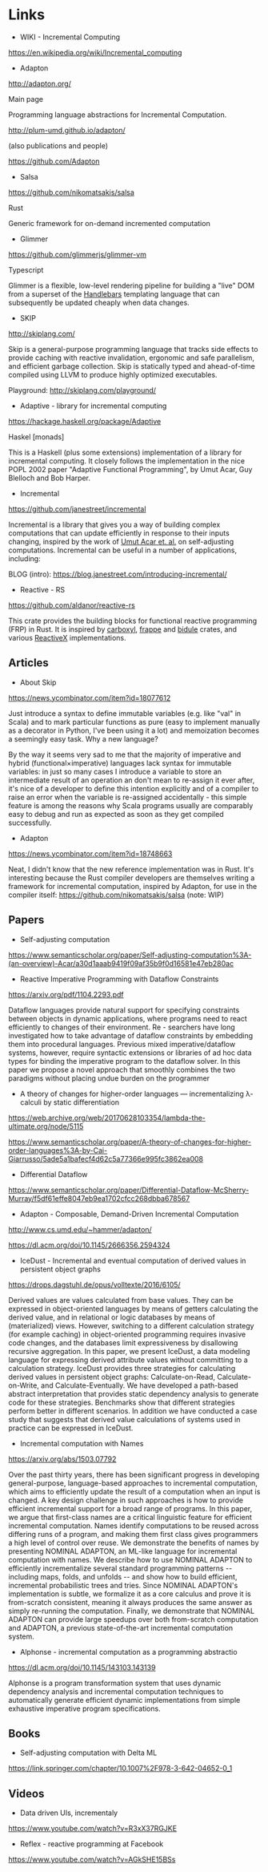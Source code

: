 # Links

- WIKI - Incremental Computing

https://en.wikipedia.org/wiki/Incremental_computing


- Adapton

http://adapton.org/

Main page 

Programming language abstractions for Incremental Computation.

http://plum-umd.github.io/adapton/

(also publications and people)



https://github.com/Adapton







- Salsa

https://github.com/nikomatsakis/salsa

Rust 

Generic framework for on-demand incremented computation



- Glimmer

https://github.com/glimmerjs/glimmer-vm

Typescript

Glimmer is a flexible, low-level rendering pipeline for building a "live" DOM from a superset of the [Handlebars](http://handlebarsjs.com/) templating language that can subsequently be updated cheaply when data changes.



- SKIP

http://skiplang.com/

Skip is a general-purpose programming language that tracks side effects to provide caching with reactive invalidation, ergonomic and safe parallelism, and efficient garbage collection. Skip is statically typed and ahead-of-time compiled using LLVM to produce highly optimized executables.

Playground: http://skiplang.com/playground/



- Adaptive - library for incremental computing

https://hackage.haskell.org/package/Adaptive

Haskel [monads]

This is a Haskell (plus some extensions) implementation of a library for incremental computing. It closely follows the implementation in the nice POPL 2002 paper "Adaptive Functional Programming", by Umut Acar, Guy Blelloch and Bob Harper.





- Incremental

https://github.com/janestreet/incremental

Incremental is a library that gives you a way of building complex computations that can update efficiently in response to their inputs changing, inspired by the work of [Umut Acar et. al.](http://www.umut-acar.org/self-adjusting-computation) on self-adjusting computations. Incremental can be useful in a number of applications, including:

BLOG (intro): https://blog.janestreet.com/introducing-incremental/

 

- Reactive - RS

https://github.com/aldanor/reactive-rs

This crate provides the building blocks for functional reactive programming (FRP) in Rust. It is inspired by [carboxyl](https://crates.io/crates/carboxyl), [frappe](https://crates.io/crates/frappe) and [bidule](https://crates.io/crates/bidule) crates, and various [ReactiveX](http://reactivex.io/) implementations.





## Articles

- About Skip

https://news.ycombinator.com/item?id=18077612

Just introduce a syntax to define immutable variables (e.g. like "val" in Scala) and to mark particular functions as pure (easy to implement manually as a decorator in Python, I've been using it a lot) and memoization becomes a seemingly easy task. Why a new language?

By the way it seems very sad to me that the majority of imperative and hybrid (functional×imperative) languages lack syntax for immutable variables: in just so many cases I introduce a variable to store an intermediate result of an operation an don't mean to re-assign it ever after, it's nice of a developer to define this intention explicitly and of a compiler to raise an error when the variable is re-assigned accidentally - this simple feature is among the reasons why Scala programs usually are comparably easy to debug and run as expected as soon as they get compiled successfully.



- Adapton

https://news.ycombinator.com/item?id=18748663

Neat, I didn't know that the new reference implementation was in Rust. It's interesting because the Rust compiler developers are themselves writing a framework for incremental computation, inspired by Adapton, for use in the compiler itself: https://github.com/nikomatsakis/salsa (note: WIP)





## Papers

- Self-adjusting computation

https://www.semanticscholar.org/paper/Self-adjusting-computation%3A-(an-overview)-Acar/a30d1aaab9419f09af35b9f0d16581e47eb280ac



- Reactive Imperative Programming with Dataflow Constraints

https://arxiv.org/pdf/1104.2293.pdf

Dataflow languages provide natural support for specifying constraints between objects in dynamic applications, where programs need to react efficiently to changes of their environment. Re - searchers have long investigated how to take advantage of dataflow constraints by embedding them into procedural languages. Previous mixed imperative/dataflow systems, however, require syntactic extensions or libraries of ad hoc data types for binding the imperative program to the dataflow solver. In this paper we propose a novel approach that smoothly combines the two paradigms without placing undue burden on the programmer



- A theory of changes for higher-order languages — incrementalizing λ-calculi by static differentiation

https://web.archive.org/web/20170628103354/lambda-the-ultimate.org/node/5115

https://www.semanticscholar.org/paper/A-theory-of-changes-for-higher-order-languages%3A-by-Cai-Giarrusso/5ade5a1bafecf4d62c5a77366e995fc3862ea008



- Differential Dataflow

https://www.semanticscholar.org/paper/Differential-Dataflow-McSherry-Murray/f5df61effe8047eb9ea1702cfcc268dbba678567



- Adapton - Composable, Demand-Driven Incremental Computation

http://www.cs.umd.edu/~hammer/adapton/

https://dl.acm.org/doi/10.1145/2666356.2594324







- IceDust - Incremental and eventual computation of derived values in persistent object graphs

https://drops.dagstuhl.de/opus/volltexte/2016/6105/

Derived values are values calculated from base values. They can be expressed in object-oriented languages by means of getters calculating the derived value, and in relational or logic databases by means of (materialized) views. However, switching to a different calculation strategy (for example caching) in object-oriented programming requires invasive code changes, and the databases limit expressiveness by disallowing recursive aggregation. In this paper, we present IceDust, a data modeling language for expressing derived attribute values without committing to a calculation strategy. IceDust provides three strategies for calculating derived values in persistent object graphs: Calculate-on-Read, Calculate-on-Write, and Calculate-Eventually. We have developed a path-based abstract interpretation that provides static dependency analysis to generate code for these strategies. Benchmarks show that different strategies perform better in different scenarios. In addition we have conducted a case study that suggests that derived value calculations of systems used in practice can be expressed in IceDust.



- Incremental computation with Names

https://arxiv.org/abs/1503.07792

Over the past thirty years, there has been significant progress in developing general-purpose, language-based approaches to incremental computation, which aims to efficiently update the result of a computation when an input is changed. A key design challenge in such approaches is how to provide efficient incremental support for a broad range of programs. In this paper, we argue that first-class names are a critical linguistic feature for efficient incremental computation. Names identify computations to be reused across differing runs of a program, and making them first class gives programmers a high level of control over reuse. We demonstrate the benefits of names by presenting NOMINAL ADAPTON, an ML-like language for incremental computation with names. We describe how to use NOMINAL ADAPTON to efficiently incrementalize several standard programming patterns -- including maps, folds, and unfolds -- and show how to build efficient, incremental probabilistic trees and tries. Since NOMINAL ADAPTON's implementation is subtle, we formalize it as a core calculus and prove it is from-scratch consistent, meaning it always produces the same answer as simply re-running the computation. Finally, we demonstrate that NOMINAL ADAPTON can provide large speedups over both from-scratch computation and ADAPTON, a previous state-of-the-art incremental computation system.





- Alphonse - incremental computation as a programming abstractio

https://dl.acm.org/doi/10.1145/143103.143139

Alphonse is a program transformation system that uses dynamic dependency analysis and incremental computation techniques to automatically generate efficient dynamic implementations from simple exhaustive imperative program specifications.





## Books

- Self-adjusting computation with Delta ML

https://link.springer.com/chapter/10.1007%2F978-3-642-04652-0_1







## Videos

- Data driven UIs, incrementaly

https://www.youtube.com/watch?v=R3xX37RGJKE



- Reflex - reactive programming at Facebook

https://www.youtube.com/watch?v=AGkSHE15BSs

















